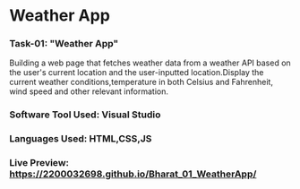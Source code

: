 # Weather App
### Task-01: "Weather App"
Building a web page that fetches weather data from a weather API based on the user's current location and the user-inputted location.Display the current weather conditions,temperature in both Celsius and Fahrenheit, wind speed and other relevant information.
### Software Tool Used: Visual Studio
### Languages Used: HTML,CSS,JS
### Live Preview: https://2200032698.github.io/Bharat_01_WeatherApp/
